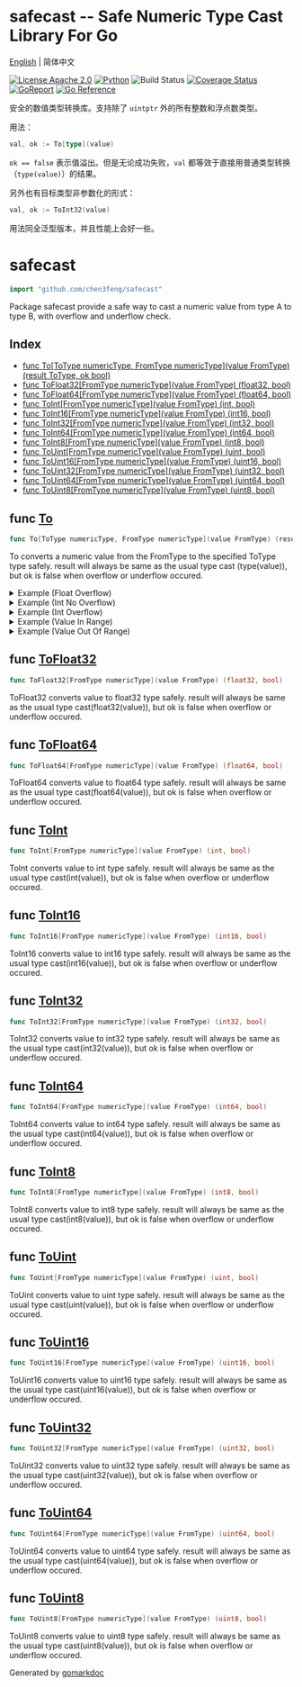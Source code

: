 # safecast -- Safe Numeric Type Cast Library For Go

[English](README.md) | 简体中文

[![License Apache 2.0](https://img.shields.io/badge/License-Apache_2.0-red.svg)](COPYING)
[![Python](https://img.shields.io/badge/Language-go1.18+-blue.svg)](https://www.python.org/)
![Build Status](https://github.com/chen3feng/safecast/actions/workflows/go.yml/badge.svg)
[![Coverage Status](https://coveralls.io/repos/github/chen3feng/safecast/badge.svg?branch=master)](https://coveralls.io/github/chen3feng/safecast?branch=master)
[![GoReport](https://goreportcard.com/badge/github.com/securego/gosec)](https://goreportcard.com/report/github.com/chen3feng/safecast)
[![Go Reference](https://pkg.go.dev/badge/github.com/chen3feng/safecast.svg)](https://pkg.go.dev/github.com/chen3feng/safecast)

安全的数值类型转换库。支持除了 `uintptr` 外的所有整数和浮点数类型。

用法：

```go
val, ok := To[type](value)
```

`ok == false` 表示值溢出。但是无论成功失败，`val` 都等效于直接用普通类型转换（`type(value)`）的结果。

另外也有目标类型非参数化的形式：

```go
val, ok := ToInt32(value)
```

用法同全泛型版本，并且性能上会好一些。

<!-- gomarkdoc:embed:start -->

<!-- Code generated by gomarkdoc. DO NOT EDIT -->

# safecast

```go
import "github.com/chen3feng/safecast"
```

Package safecast provide a safe way to cast a numeric value from type A to type B, with overflow and underflow check.

## Index

- [func To[ToType numericType, FromType numericType](value FromType) (result ToType, ok bool)](<#func-to>)
- [func ToFloat32[FromType numericType](value FromType) (float32, bool)](<#func-tofloat32>)
- [func ToFloat64[FromType numericType](value FromType) (float64, bool)](<#func-tofloat64>)
- [func ToInt[FromType numericType](value FromType) (int, bool)](<#func-toint>)
- [func ToInt16[FromType numericType](value FromType) (int16, bool)](<#func-toint16>)
- [func ToInt32[FromType numericType](value FromType) (int32, bool)](<#func-toint32>)
- [func ToInt64[FromType numericType](value FromType) (int64, bool)](<#func-toint64>)
- [func ToInt8[FromType numericType](value FromType) (int8, bool)](<#func-toint8>)
- [func ToUint[FromType numericType](value FromType) (uint, bool)](<#func-touint>)
- [func ToUint16[FromType numericType](value FromType) (uint16, bool)](<#func-touint16>)
- [func ToUint32[FromType numericType](value FromType) (uint32, bool)](<#func-touint32>)
- [func ToUint64[FromType numericType](value FromType) (uint64, bool)](<#func-touint64>)
- [func ToUint8[FromType numericType](value FromType) (uint8, bool)](<#func-touint8>)


## func [To](<https://github.com/chen3feng/safecast/blob/master/generics.go#L12>)

```go
func To[ToType numericType, FromType numericType](value FromType) (result ToType, ok bool)
```

To converts a numeric value from the FromType to the specified ToType type safely. result will always be same as the usual type cast \(type\(value\)\), but ok is false when overflow or underflow occured.

<details><summary>Example (Float Overflow)</summary>
<p>

```go
package main

import (
	"fmt"
	"github.com/chen3feng/safecast"
	"math"
)

func main() {
	n, ok := safecast.To[float32](math.MaxFloat32 * 2)
	fmt.Print(n, ok)
}
```

#### Output

```
+Inf false
```

</p>
</details>

<details><summary>Example (Int No Overflow)</summary>
<p>

```go
package main

import (
	"fmt"
	"github.com/chen3feng/safecast"
)

func main() {
	b, ok := safecast.To[byte](255)
	fmt.Print(b, ok)
}
```

#### Output

```
255 true
```

</p>
</details>

<details><summary>Example (Int Overflow)</summary>
<p>

```go
package main

import (
	"fmt"
	"github.com/chen3feng/safecast"
)

func main() {
	b, ok := safecast.To[byte](256)
	fmt.Print(b, ok)
}
```

#### Output

```
0 false
```

</p>
</details>

<details><summary>Example (Value In Range)</summary>
<p>

```go
package main

import (
	"fmt"
	"github.com/chen3feng/safecast"
)

func main() {
	n, ok := safecast.To[uint](1)
	fmt.Print(n, ok)
}
```

#### Output

```
1 true
```

</p>
</details>

<details><summary>Example (Value Out Of Range)</summary>
<p>

```go
package main

import (
	"fmt"
	"github.com/chen3feng/safecast"
)

func main() {
	n, ok := safecast.To[uint32](-1)
	fmt.Print(n, ok)
}
```

#### Output

```
4294967295 false
```

</p>
</details>

## func [ToFloat32](<https://github.com/chen3feng/safecast/blob/master/generics.go#L398>)

```go
func ToFloat32[FromType numericType](value FromType) (float32, bool)
```

ToFloat32 converts value to float32 type safely. result will always be same as the usual type cast\(float32\(value\)\), but ok is false when overflow or underflow occured.

## func [ToFloat64](<https://github.com/chen3feng/safecast/blob/master/generics.go#L432>)

```go
func ToFloat64[FromType numericType](value FromType) (float64, bool)
```

ToFloat64 converts value to float64 type safely. result will always be same as the usual type cast\(float64\(value\)\), but ok is false when overflow or underflow occured.

## func [ToInt](<https://github.com/chen3feng/safecast/blob/master/generics.go#L194>)

```go
func ToInt[FromType numericType](value FromType) (int, bool)
```

ToInt converts value to int type safely. result will always be same as the usual type cast\(int\(value\)\), but ok is false when overflow or underflow occured.

## func [ToInt16](<https://github.com/chen3feng/safecast/blob/master/generics.go#L92>)

```go
func ToInt16[FromType numericType](value FromType) (int16, bool)
```

ToInt16 converts value to int16 type safely. result will always be same as the usual type cast\(int16\(value\)\), but ok is false when overflow or underflow occured.

## func [ToInt32](<https://github.com/chen3feng/safecast/blob/master/generics.go#L126>)

```go
func ToInt32[FromType numericType](value FromType) (int32, bool)
```

ToInt32 converts value to int32 type safely. result will always be same as the usual type cast\(int32\(value\)\), but ok is false when overflow or underflow occured.

## func [ToInt64](<https://github.com/chen3feng/safecast/blob/master/generics.go#L160>)

```go
func ToInt64[FromType numericType](value FromType) (int64, bool)
```

ToInt64 converts value to int64 type safely. result will always be same as the usual type cast\(int64\(value\)\), but ok is false when overflow or underflow occured.

## func [ToInt8](<https://github.com/chen3feng/safecast/blob/master/generics.go#L58>)

```go
func ToInt8[FromType numericType](value FromType) (int8, bool)
```

ToInt8 converts value to int8 type safely. result will always be same as the usual type cast\(int8\(value\)\), but ok is false when overflow or underflow occured.

## func [ToUint](<https://github.com/chen3feng/safecast/blob/master/generics.go#L364>)

```go
func ToUint[FromType numericType](value FromType) (uint, bool)
```

ToUint converts value to uint type safely. result will always be same as the usual type cast\(uint\(value\)\), but ok is false when overflow or underflow occured.

## func [ToUint16](<https://github.com/chen3feng/safecast/blob/master/generics.go#L262>)

```go
func ToUint16[FromType numericType](value FromType) (uint16, bool)
```

ToUint16 converts value to uint16 type safely. result will always be same as the usual type cast\(uint16\(value\)\), but ok is false when overflow or underflow occured.

## func [ToUint32](<https://github.com/chen3feng/safecast/blob/master/generics.go#L296>)

```go
func ToUint32[FromType numericType](value FromType) (uint32, bool)
```

ToUint32 converts value to uint32 type safely. result will always be same as the usual type cast\(uint32\(value\)\), but ok is false when overflow or underflow occured.

## func [ToUint64](<https://github.com/chen3feng/safecast/blob/master/generics.go#L330>)

```go
func ToUint64[FromType numericType](value FromType) (uint64, bool)
```

ToUint64 converts value to uint64 type safely. result will always be same as the usual type cast\(uint64\(value\)\), but ok is false when overflow or underflow occured.

## func [ToUint8](<https://github.com/chen3feng/safecast/blob/master/generics.go#L228>)

```go
func ToUint8[FromType numericType](value FromType) (uint8, bool)
```

ToUint8 converts value to uint8 type safely. result will always be same as the usual type cast\(uint8\(value\)\), but ok is false when overflow or underflow occured.



Generated by [gomarkdoc](<https://github.com/princjef/gomarkdoc>)


<!-- gomarkdoc:embed:end -->
